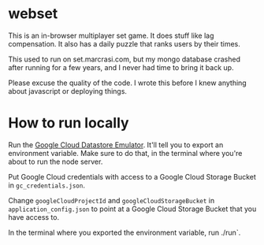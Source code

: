webset
======

This is an in-browser multiplayer set game. It does stuff like lag compensation. It also has a daily puzzle that ranks users by their times.

This used to run on set.marcrasi.com, but my mongo database crashed after running for a few years, and I never had time to bring it back up.

Please excuse the quality of the code. I wrote this before I knew anything about javascript or deploying things.

# How to run locally

Run the [Google Cloud Datastore Emulator](https://googlecloudplatform.github.io/google-cloud-node/#/docs/datastore/master/datastore). It'll tell you to export an environment variable. Make sure to do that, in the terminal where you're about to run the node server.

Put Google Cloud credentials with access to a Google Cloud Storage Bucket in `gc_credentials.json`.

Change `googleCloudProjectId` and `googleCloudStorageBucket` in `application_config.json` to point at a Google Cloud Storage Bucket that you have access to.

In the terminal where you exported the environment variable, run ./run`.

